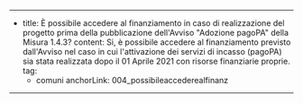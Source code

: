 ---
  - title: È possibile accedere al finanziamento in caso di realizzazione del progetto prima della pubblicazione dell'Avviso "Adozione pagoPA" della Misura 1.4.3?
    content: Si, è possibile accedere al finanziamento previsto dall'Avviso nel caso in cui l'attivazione dei servizi di incasso (pagoPA) sia stata realizzata dopo il 01 Aprile 2021 con risorse finanziarie proprie.
    tag:
      - comuni
    anchorLink: 004_possibileaccederealfinanz
---